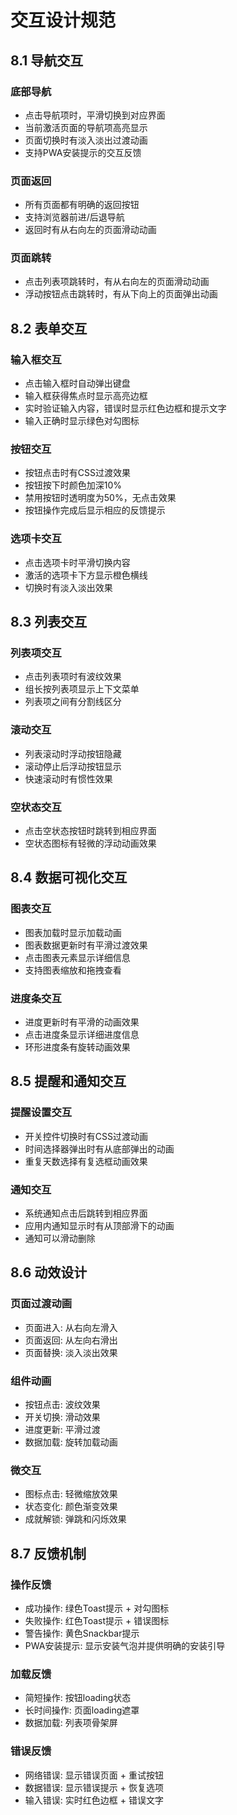 # 交互设计规范

## 8.1 导航交互

### 底部导航
- 点击导航项时，平滑切换到对应界面
- 当前激活页面的导航项高亮显示
- 页面切换时有淡入淡出过渡动画
- 支持PWA安装提示的交互反馈

### 页面返回
- 所有页面都有明确的返回按钮
- 支持浏览器前进/后退导航
- 返回时有从右向左的页面滑动动画

### 页面跳转
- 点击列表项跳转时，有从右向左的页面滑动动画
- 浮动按钮点击跳转时，有从下向上的页面弹出动画

## 8.2 表单交互

### 输入框交互
- 点击输入框时自动弹出键盘
- 输入框获得焦点时显示高亮边框
- 实时验证输入内容，错误时显示红色边框和提示文字
- 输入正确时显示绿色对勾图标

### 按钮交互
- 按钮点击时有CSS过渡效果
- 按钮按下时颜色加深10%
- 禁用按钮时透明度为50%，无点击效果
- 按钮操作完成后显示相应的反馈提示

### 选项卡交互
- 点击选项卡时平滑切换内容
- 激活的选项卡下方显示橙色横线
- 切换时有淡入淡出效果

## 8.3 列表交互

### 列表项交互
- 点击列表项时有波纹效果
- 组长按列表项显示上下文菜单
- 列表项之间有分割线区分

### 滚动交互
- 列表滚动时浮动按钮隐藏
- 滚动停止后浮动按钮显示
- 快速滚动时有惯性效果

### 空状态交互
- 点击空状态按钮时跳转到相应界面
- 空状态图标有轻微的浮动动画效果

## 8.4 数据可视化交互

### 图表交互
- 图表加载时显示加载动画
- 图表数据更新时有平滑过渡效果
- 点击图表元素显示详细信息
- 支持图表缩放和拖拽查看

### 进度条交互
- 进度更新时有平滑的动画效果
- 点击进度条显示详细进度信息
- 环形进度条有旋转动画效果

## 8.5 提醒和通知交互

### 提醒设置交互
- 开关控件切换时有CSS过渡动画
- 时间选择器弹出时有从底部弹出的动画
- 重复天数选择有复选框动画效果

### 通知交互
- 系统通知点击后跳转到相应界面
- 应用内通知显示时有从顶部滑下的动画
- 通知可以滑动删除

## 8.6 动效设计

### 页面过渡动画
- 页面进入: 从右向左滑入
- 页面返回: 从左向右滑出
- 页面替换: 淡入淡出效果

### 组件动画
- 按钮点击: 波纹效果
- 开关切换: 滑动效果
- 进度更新: 平滑过渡
- 数据加载: 旋转加载动画

### 微交互
- 图标点击: 轻微缩放效果
- 状态变化: 颜色渐变效果
- 成就解锁: 弹跳和闪烁效果

## 8.7 反馈机制

### 操作反馈
- 成功操作: 绿色Toast提示 + 对勾图标
- 失败操作: 红色Toast提示 + 错误图标
- 警告操作: 黄色Snackbar提示
- PWA安装提示: 显示安装气泡并提供明确的安装引导

### 加载反馈
- 简短操作: 按钮loading状态
- 长时间操作: 页面loading遮罩
- 数据加载: 列表项骨架屏

### 错误反馈
- 网络错误: 显示错误页面 + 重试按钮
- 数据错误: 显示错误提示 + 恢复选项
- 输入错误: 实时红色边框 + 错误文字